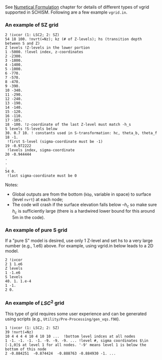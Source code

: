 See [Numetical Formulation](/schism/numerical-formulation) chapter for details of different types of vgrid supported in SCHISM. Following are a few example `vgrid.in`.

### An example of SZ grid 

```
2 !ivcor (1: LSC2; 2: SZ)
54 18 100. !nvrt(=Nz); kz (# of Z-levels); hs (transition depth between S and Z)
Z levels !Z-levels in the lower portion
1 -5000. !level index, z-coordinates
2 -2300.
3 -1800.
4 -1400.
5 -1000.
6 -770.
7 -570.
8 -470.
9 -390.
10 -340.
11 -290.
12 -240.
13 -190.
14 -140.
15 -120.
16 -110.
17 -105.
18 -100. !z-coordinate of the last Z-level must match -h_s
S levels !S-levels below
30. 0.7 10. ! constants used in S-transformation: hc, theta_b, theta_f
18 -1.
 !first S-level (sigma-coordinate must be -1)
19 -0.972222
 !levels index, sigma-coordinate
20 -0.944444
.
.
.
54 0.
 !last sigma-coordinate must be 0
```

Notes:
 - Global outputs are from the bottom (`kbp`, variable in space) to surface (level `nvrt`) at each node;
 - The code will crash if the surface elevation falls below $–h_c$ so make sure $h_c$ is sufficiently large (there is a hardwired lower bound for this around 5m in the code).

### An example of pure S grid
If a "pure S" model is desired, use only 1 Z-level and set hs to a very large number (e.g., 1.e6)
above. For example, using vgrid.in below leads to a 2D model.

```
2 !ivcor
2 1 1.e6
Z levels
1 -1.e6
S levels
40. 1. 1.e-4
1 -1.
2 0.
```

### An example of $LSC^2$ grid
This type of grid requires some user experience and can be generated using scripts (e.g., `Utility/Pre-Processing/gen_vqs.f90`).

```
1 !ivcor (1: LSC2; 2: SZ)
39 !nvrt(=Nz)
10 4 4 4 4 10 4 10 10 ...  !bottom level indces at all nodes
1 -1. -1. -1. -1. -9. -9. -9. ... !level #, sigma coordinates $\in [-1,0]$ at level 1 for all nodes. '-9' means level 1 is below the bottom of this node
2 -0.884251  -0.874424  -0.888763 -0.884930 -1. ... 
```
